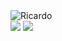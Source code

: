 <div>
<img align="center" alt="Ricardo" src="https://cdn.discordapp.com/attachments/862531460921294879/879180912510763028/GitHubGif.gif">
</div>

<div>
<a href = "mailto:ricardopajuaba.rb@gmail.com"><img src="https://img.shields.io/badge/-Gmail-%23333?style=for-the-badge&logo=gmail&logoColor=red" target="_blank"></a>
<a href="https://www.linkedin.com/in/ricardo-pajuaba/" target="_blank"><img src="https://img.shields.io/badge/-LinkedIn-%230077B5?style=for-the-badge&logo=linkedin&logoColor=white" target="_blank"></a> 
</div>  
